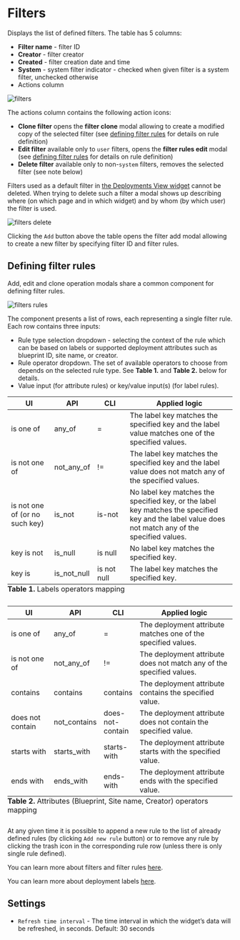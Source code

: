 
# Filters

Displays the list of defined filters.
The table has 5 columns:

* **Filter name** - filter ID
* **Creator** - filter creator
* **Created** - filter creation date and time
* **System** - system filter indicator - checked when given filter is a system filter, unchecked otherwise
* Actions column

![filters]( /images/ui/widgets/filters.png )

The actions column contains the following action icons:

* **Clone filter** opens the **filter clone** modal allowing to create a modified copy of the selected filter (see <a href="#defining-filter-rules" onclick="document.getElementById(this.getAttribute('href')).scrollIntoView();">defining filter rules</a> for details on rule definition)
* **Edit filter** available only to `user` filters, opens the **filter rules edit** modal (see <a href="#defining-filter-rules" onclick="document.getElementById(this.getAttribute('href')).scrollIntoView();">defining filter rules</a> for details on rule definition)
* **Delete filter** available only to non-`system` filters, removes the selected filter (see note below)

Filters used as a default filter in
[the Deployments View widget](/working_with/console/widgets/deploymentsView)
cannot be deleted.
When trying to delete such a filter a modal shows up describing where (on which page and in which widget) and by whom (by which user) the filter is used.

![filters delete]( /images/ui/widgets/filters-delete.png ) 


Clicking the `Add` button above the table opens the filter add modal allowing to create a new filter by specifying filter ID and filter rules.

## Defining filter rules

Add, edit and clone operation modals share a common component for defining filter rules.

![filters rules]( /images/ui/widgets/filters-rules.png ) 

The component presents a list of rows, each representing a single filter rule. Each row contains three inputs:

* Rule type selection dropdown - selecting the context of the rule which can be based on labels or supported deployment attributes such as blueprint ID, site name, or creator.
* Rule operator dropdown. The set of available operators to choose from depends on the selected rule type. See **Table 1.** and **Table 2.** below for details.
* Value input (for attribute rules) or key/value input(s) (for label rules). 

<table class="ui celled table">
  <thead>
    <th width="20%">UI</th>
    <th width="15%">API</th>
    <th width="15%">CLI</th>
    <th width="50%">Applied logic</th>
  </thead>
  <tbody>
    <tr>
      <td>is one of</td>
      <td>any_of</td>
      <td>=</td>
      <td>The label key matches the specified key and the label value matches one of the specified values.</td>
    </tr>
    <tr>
      <td>is not one of</td>
      <td>not_any_of</td>
      <td>!=</td>
      <td>The label key matches the specified key and the label value does not match any of the specified values.</td>
    </tr>
    <tr>
      <td>is not one of (or no such key)</td>
      <td>is_not</td>
      <td>is-not</td>
      <td>No label key matches the specified key, or the label key matches the specified key and the label value does not match any of the specified values.</td>
    </tr>
    <tr>
      <td>key is not</td>
      <td>is_null</td>
      <td>is null</td>
      <td>No label key matches the specified key.</td>
    </tr>
    <tr>
      <td>key is</td>
      <td>is_not_null</td>
      <td>is not null</td>
      <td>The label key matches the specified key.</td>
    </tr>
  </tbody>
  <caption style="caption-side: bottom; text-align: left"><strong>Table 1.</strong> Labels operators mapping</caption>
</table>


<table class="ui celled table">
  <thead>
    <th width="20%">UI</th>
    <th width="15%">API</th>
    <th width="15%">CLI</th>
    <th width="50%">Applied logic</th>
  </thead>
  <tbody>
    <tr>
      <td>is one of</td>
      <td>any_of</td>
      <td>=</td>
      <td>The deployment attribute matches one of the specified values.</td>
    </tr>
    <tr>
      <td>is not one of</td>
      <td>not_any_of</td>
      <td>!=</td>
      <td>The deployment attribute does not match any of the specified values.</td>
    </tr>
    <tr>
      <td>contains</td>
      <td>contains</td>
      <td>contains</td>
      <td>The deployment attribute contains the specified value.</td>
    </tr>
    <tr>
      <td>does not contain</td>
      <td>not_contains</td>
      <td>does-not-contain</td>
      <td>The deployment attribute does not contain the specified value.</td>
    </tr>
    <tr>
      <td>starts with</td>
      <td>starts_with</td>
      <td>starts-with</td>
      <td>The deployment attribute starts with the specified value.</td>
    </tr>
    <tr>
      <td>ends with</td>
      <td>ends_with</td>
      <td>ends-with</td>
      <td>The deployment attribute ends with the specified value.</td>
    </tr>
  </tbody>
  <caption style="caption-side: bottom; text-align: left"><strong>Table 2.</strong> Attributes (Blueprint, Site name, Creator) operators 
mapping</caption>
</table>

At any given time it is possible to append a new rule to the list of already defined rules (by clicking `Add new rule` button) or to remove any rule by clicking the trash icon in the corresponding rule row (unless there is only single rule defined).

You can learn more about filters and filter rules [here](/cli/orch_cli/filter-rules).

You can learn more about deployment labels [here](/cli/orch_cli/deployments#labels).


## Settings

* `Refresh time interval` - The time interval in which the widget’s data will be refreshed, in seconds. Default: 30 seconds
